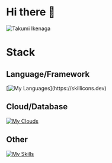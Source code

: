 # Hi there 👋
![Takumi Ikenaga](http://github-profile-summary-cards.vercel.app/api/cards/profile-details?username=mikiyonekura&theme=radical)
# Stack
## Language/Framework
[![My Languages](https://skillicons.dev/icons?i=c,cpp,java,py,html,css,tailwind,js,ts,pytorch,react,nextjs,flask,fastapi,graphql,)](https://skillicons.dev)

## Cloud/Database
[![My Clouds](https://skillicons.dev/icons?i=aws,firebase,mysql,postgres,sqlite,supabase)](https://skillicons.dev)

## Other
[![My Skills](https://skillicons.dev/icons?i=github,git,linux,docker)](https://skillicons.dev)
